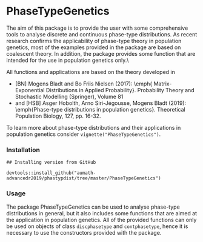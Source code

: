 # PhaseTypeGenetics

The aim of this package is to provide the user with some comprehensive tools to analyse discrete and continuous phase-type distributions. As recent research confirms the applicability of phase-type theory in population genetics, most of the examples provided in the package are based on coalescent theory. In addition, the package provides some function that are intended for the use in population genetics only.\

All functions and applications are based on the theory developed in 

* [BN] Mogens Bladt and Bo Friis Nielsen (2017): 
  \emph{ Matrix-Exponential Distributions in Applied Probability}. 
  Probability Theory and Stochastic Modelling (Springer), Volume 81 
* and [HSB] Asger Hobolth, Arno Siri-Jégousse, Mogens Bladt (2019): 
  \emph{Phase-type distributions in population genetics}. 
  Theoretical Population Biology, 127, pp. 16-32.

To learn more about phase-type distributions and their applications in population genetics consider `vignette("PhaseTypeGenetics")`.

### Installation

```{r, eval=FALSE}
## Installing version from GitHub

devtools::install_github("aumath-advancedr2019/phastypdist/tree/master/PhaseTypeGenetics")

```

### Usage

The package PhaseTypeGenetics can be used to analyse phase-type distributions in general, but it also includes some functions that are aimed at the application in population genetics. All of the provided functions can only be used on objects of class `discphasetype` and `contphasetype`, hence it is necessary to use the constructors provided with the package.
